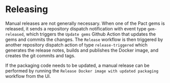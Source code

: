 # Releasing

Manual releases are not generally necessary. When one of the Pact gems is released, it sends a repository dispatch notification with event type `gem-released`, which triggers the `Update gems` Github Action that updates the gems and commits the changes. The `Release` workflow is then triggered by another repository dispatch action of type `release-triggered` which generates the release notes, builds and publishes the Docker image, and creates the git commits and tags.

If the packaging code needs to be updated, a manual release can be performed by running the `Release Docker image with updated packaging` workflow from the UI.
